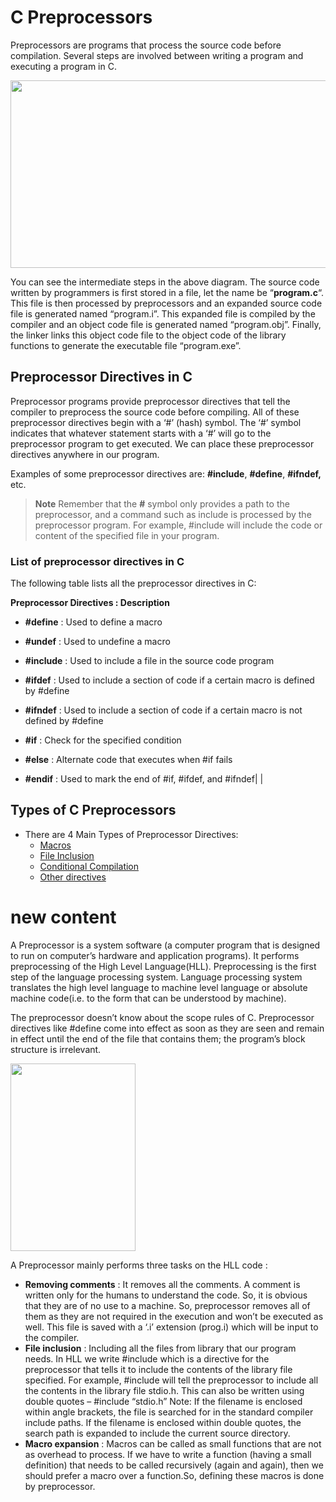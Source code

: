# C Preprocessors
Preprocessors are programs that process the source code before compilation. Several steps are involved between writing a program and executing a program in C. 

<img src="https://media.geeksforgeeks.org/wp-content/cdn-uploads/Preprocessor-In-C.png" height="300" width="600"> 


You can see the intermediate steps in the above diagram. The source code written by programmers is first stored in a file, let the name be “****program.c****“. This file is then processed by preprocessors and an expanded source code file is generated named “program.i”. This expanded file is compiled by the compiler and an object code file is generated named “program.obj”. Finally, the linker links this object code file to the object code of the library functions to generate the executable file “program.exe”.

## Preprocessor Directives in C

Preprocessor programs provide preprocessor directives that tell the compiler to preprocess the source code before compiling. All of these preprocessor directives begin with a ‘#’ (hash) symbol. The ‘#’ symbol indicates that whatever statement starts with a ‘#’ will go to the preprocessor program to get executed. We can place these preprocessor directives anywhere in our program.

Examples of some preprocessor directives are: __#include__, __#define__, __#ifndef,__ etc.

> ****Note**** Remember that the ****#**** symbol only provides a path to the preprocessor, and a command such as include is processed by the preprocessor program. For example, #include will include the code or content of the specified file in your program.


### **List of preprocessor directives in C**

The following table lists all the preprocessor directives in C:

**Preprocessor Directives :  Description**

* **#define**         : Used to define a macro

* **#undef**          : Used to undefine a macro

* **#include**        : Used to include a file in the source code program

* **#ifdef**          : Used to include a section of code if a certain macro is defined by #define

* **#ifndef**         : Used to include a section of code if a certain macro is not defined by #define

* **#if**             : Check for the specified condition

* **#else**           : Alternate code that executes when #if fails

* **#endif**          : Used to mark the end of #if, #ifdef, and #ifndef|  |

## **Types of C Preprocessors**
- There are 4 Main Types of Preprocessor Directives:  
  - [Macros](https://github.com/harikrishnan-kp/Learn-C/blob/main/macros.md)
  - [File Inclusion](https://github.com/harikrishnan-kp/Learn-C/blob/main/file%20inclusion.md)
  - [Conditional Compilation](https://www.geeksforgeeks.org/cc-preprocessors/?ref=lbp)
  - [Other directives](https://www.geeksforgeeks.org/cc-preprocessors/?ref=lbp)


# **new content**
A Preprocessor is a system software (a computer program that is designed to run on computer’s hardware and application programs). It performs preprocessing of the High Level Language(HLL). Preprocessing is the first step of the language processing system. Language processing system translates the high level language to machine level language or absolute machine code(i.e. to the form that can be understood by machine).

The preprocessor doesn’t know about the scope rules of C. Preprocessor directives like #define come into effect as soon as they are seen and remain in effect until the end of the file that contains them; the program’s block structure is irrelevant. 

<img src="https://media.geeksforgeeks.org/wp-content/uploads/Preprocessor.png" height="300" width="200">

A Preprocessor mainly performs three tasks on the HLL code :

- **Removing comments** : It removes all the comments. A comment is written only for the humans to understand the code. So, it is obvious that they are of no use to a machine. So, preprocessor removes all of them as they are not required in the execution and won’t be executed as well. This file is saved with a ‘.i’ extension (prog.i) which will be input to the compiler. 
- **File inclusion** : Including all the files from library that our program needs. In HLL we write #include which is a directive for the preprocessor that tells it to include the contents of the library file specified. For example, #include will tell the preprocessor to include all the contents in the library file stdio.h.
This can also be written using double quotes – #include “stdio.h”
Note: If the filename is enclosed within angle brackets, the file is searched for in the standard compiler include paths. If the filename is enclosed within double quotes, the search path is expanded to include the current source directory.
- **Macro expansion** : Macros can be called as small functions that are not as overhead to process. If we have to write a function (having a small definition) that needs to be called recursively (again and again), then we should prefer a macro over a function.So, defining these macros is done by preprocessor. 

